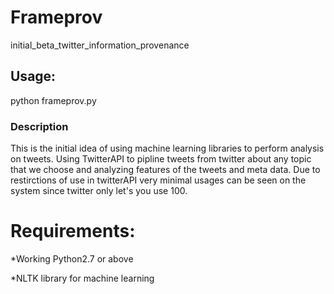 
# Frameprov
initial_beta_twitter_information_provenance

## Usage: 
  
  python frameprov.py
  
### Description ###
This is the initial idea of using machine learning libraries to perform analysis on tweets. Using TwitterAPI to pipline tweets from twitter about any topic that we choose
and analyzing features of the tweets and meta data. Due to restirctions of use in twitterAPI very minimal usages can be seen on the system since twitter only let's you use 
100.

# Requirements:

*Working Python2.7 or above

*NLTK library for machine learning  

